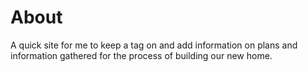 # About

A quick site for me to keep a tag on and add information on plans and information gathered for the process of building our new home.

